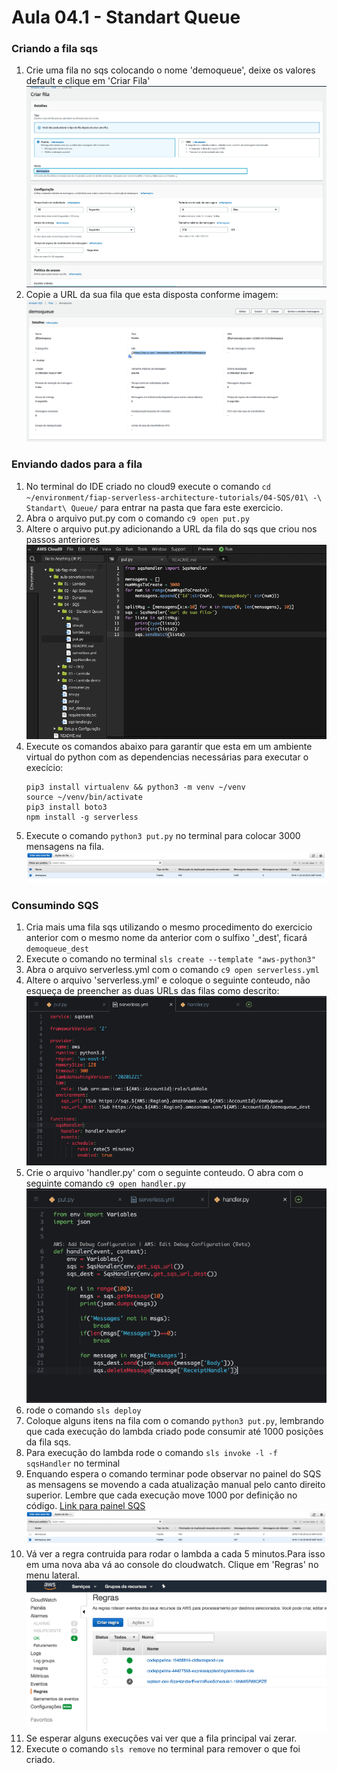 # Aula 04.1 - Standart Queue

### Criando a fila sqs
1. Crie uma fila no sqs colocando o nome 'demoqueue', deixe os valores default e clique em 'Criar Fila'
![img/sqs01.png](img/sqs01.png)
2. Copie a URL da sua fila que esta disposta conforme imagem:
    ![](img/sqs02.png)
### Enviando dados para a fila
1. No terminal do IDE criado no cloud9 execute o comando `cd ~/environment/fiap-serverless-architecture-tutorials/04-SQS/01\ -\ Standart\ Queue/` para entrar na pasta que fara este exercicio.
2. Abra o arquivo put.py com o comando `c9 open put.py`
3. Altere o arquivo put.py adicionando a URL da fila do sqs que criou nos passos anteriores
![img/sendtoqueue01.png](img/sendtoqueue01.png)
3. Execute os comandos abaixo para garantir que esta em um ambiente virtual do python com as dependencias necessárias para executar o execício:
   ``` shell
   pip3 install virtualenv && python3 -m venv ~/venv
   source ~/venv/bin/activate
   pip3 install boto3
   npm install -g serverless
   ```
4. Execute o comando `python3 put.py` no terminal para colocar 3000 mensagens na fila.
![alt](img/sendtoqueue02.png)

### Consumindo SQS 

1. Cria mais uma fila sqs utilizando o mesmo procedimento do exercicio anterior com o mesmo nome da anterior com o sulfixo '_dest', ficará `demoqueue_dest`
2. Execute o comando no terminal `sls create --template "aws-python3"`
3. Abra o arquivo serverless.yml com o comando `c9 open serverless.yml`
4. Altere o arquivo 'serverless.yml' e coloque o seguinte conteudo, não esqueça de preencher as duas URLs das filas como descrito:
![img/lambda-01.png](img/lambda-01.png)
5. Crie o arquivo 'handler.py' com o seguinte conteudo. O abra com o seguinte comando `c9 open handler.py`
![img/lambda-02.png](img/lambda-02.png)
7. rode o comando `sls deploy`
8. Coloque alguns itens na fila com o comando `python3 put.py`, lembrando que cada execução do lambda criado pode consumir até 1000 posições da fila sqs.
9. Para execução do lambda rode o comando `sls invoke -l -f sqsHandler` no terminal
10. Enquando espera o comando terminar pode observar no painel do SQS as mensagens se movendo a cada atualização manual pelo canto direito superior. Lembre que cada execução move 1000 por definição no código. [Link para painel SQS](https://console.aws.amazon.com/sqs/v2/home?region=us-east-1#/queues)
    ![alt](img/lambda-02-1.png)
11. Vá ver a regra contruida para rodar o lambda a cada 5 minutos.Para isso em uma nova aba vá ao console do cloudwatch. Clique em  'Regras' no menu lateral.
![img/lambda-03.png](img/lambda-03.png)
12.  Se esperar alguns execuções vai ver que a fila principal vai zerar.
13.  Execute o comando `sls remove` no terminal para remover o que foi criado.
